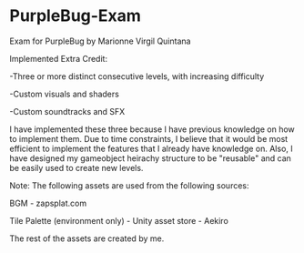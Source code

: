 # PurpleBug-Exam
Exam for PurpleBug by Marionne Virgil Quintana

Implemented Extra Credit:

-Three or more distinct consecutive levels, with increasing difficulty

-Custom visuals and shaders

-Custom soundtracks and SFX

I have implemented these three because I have previous knowledge on how to implement them. Due to time constraints, I believe that it would be most efficient to 
implement the features that I already have knowledge on. Also, I have designed my gameobject heirachy structure to be "reusable" and can be easily used to create 
new levels. 

Note: The following assets are used from the following sources:

BGM - zapsplat.com

Tile Palette (environment only) - Unity asset store - Aekiro

The rest of the assets are created by me.
